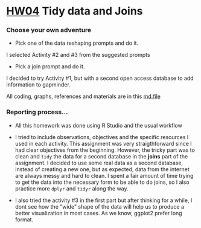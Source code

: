 # [HW04](http://stat545.com/hw04_tidy-data-joins.html) Tidy data and Joins

### Choose your own adventure

- Pick one of the data reshaping prompts and do it.

I selected Activity #2 and #3 from the suggested prompts

- Pick a join prompt and do it.

I decided to try Activity #1, but with a second open access database to add information to gapminder.

All coding, graphs, references and materials are in this [md.file](https://github.com/santiagodr/STAT545_hw_David_Santiago/blob/master/hw04/tidy_data_joins_hw04.md)

### Reporting process...

- All this homework was done using R Studio and the usual workflow

- I tried to include observations, objectives and the specific resources I used in each activity. This assignment was very straigthforward since I had clear objectives from the beginning. However, the tricky part was to clean and `tidy` the data for a second database in the **joins** part of the assignment. I decided to use some real data as a second database, instead of creating a new one, but as expected, data from the internet are always messy and hard to clean. I spent a fair amount of time trying to get the data into the necessary form to be able to do joins, so I also practice more `dplyr` and `tidyr` along the way.

- I also tried the activity #3 in the first part but after thinking for a while, I dont see how the "wide" shape of the data will help us to produce a better visualization in most cases. As we know, ggplot2 prefer long format.
